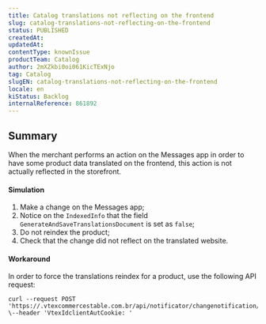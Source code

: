 ```yaml
---
title: Catalog translations not reflecting on the frontend
slug: catalog-translations-not-reflecting-on-the-frontend
status: PUBLISHED
createdAt: 
updatedAt: 
contentType: knownIssue
productTeam: Catalog
author: 2mXZkbi0oi061KicTExNjo
tag: Catalog
slugEN: catalog-translations-not-reflecting-on-the-frontend
locale: en
kiStatus: Backlog
internalReference: 861892
---
```


## Summary


When the merchant performs an action on the Messages app in order to have some product data translated on the frontend, this action is not actually reflected in the storefront.


#### Simulation



1. Make a change on the Messages app;
2. Notice on the `IndexedInfo` that the field `GenerateAndSaveTranslationsDocument` is set as `false`;
3. Do not reindex the product;
4. Check that the change did not reflect on the translated website.


#### Workaround


In order to force the translations reindex for a product, use the following API request:

    curl --request POST 'https://.vtexcommercestable.com.br/api/notificator/changenotification//translation' \--header 'VtexIdclientAutCookie: '



